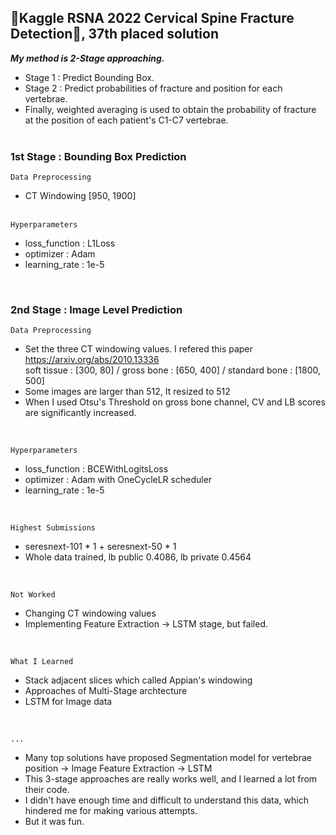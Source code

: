 ## 🦴Kaggle RSNA 2022 Cervical Spine Fracture Detection🦴, 37th placed solution


__*My method is 2-Stage approaching.*__

- Stage 1 : Predict Bounding Box. </br>
- Stage 2 : Predict probabilities of fracture and position for each vertebrae.
- Finally, weighted averaging is used to obtain the probability of fracture at the position of each patient's C1-C7 vertebrae.</br></br>


### 1st Stage : Bounding Box Prediction </br>

`Data Preprocessing`
* CT Windowing [950, 1900]
  </br> </br>

`Hyperparameters`
* loss_function : L1Loss </br>
* optimizer : Adam </br>
* learning_rate : 1e-5</br>

</br>

### 2nd Stage : Image Level Prediction </br>

`Data Preprocessing`
</br>
* Set the three CT windowing values. I refered this paper https://arxiv.org/abs/2010.13336 </br>
  soft tissue : [300, 80] / gross bone : [650, 400] / standard bone : [1800, 500]</br>
* Some images are larger than 512, It resized to 512 </br>
* When I used Otsu's Threshold on gross bone channel, CV and LB scores are significantly increased.</br>
</br>

`Hyperparameters`

* loss_function : BCEWithLogitsLoss </br>
* optimizer : Adam with OneCycleLR scheduler </br>
* learning_rate : 1e-5</br>

</br>

`Highest Submissions`
* seresnext-101 * 1 + seresnext-50 * 1 
* Whole data trained, lb public 0.4086, lb private 0.4564 
</br>

`Not Worked`
* Changing CT windowing values 
* Implementing Feature Extraction -> LSTM stage, but failed.

</br>

`What I Learned`
* Stack adjacent slices which called Appian's windowing
* Approaches of Multi-Stage archtecture
* LSTM for Image data

</br>

`...`
* Many top solutions have proposed Segmentation model for vertebrae position -> Image Feature Extraction -> LSTM
* This 3-stage approaches are really works well, and I learned a lot from their code.
* I didn't have enough time and difficult to understand this data, which hindered me for making various attempts.
* But it was fun.
</br>
